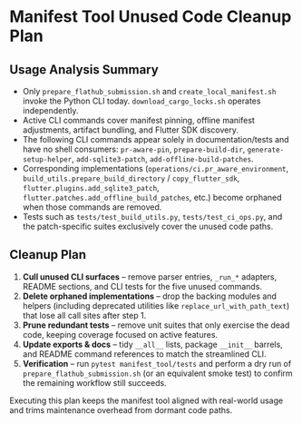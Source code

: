 # Manifest Tool Unused Code Cleanup Plan

## Usage Analysis Summary

- Only `prepare_flathub_submission.sh` and `create_local_manifest.sh` invoke the Python CLI today. `download_cargo_locks.sh` operates independently.
- Active CLI commands cover manifest pinning, offline manifest adjustments, artifact bundling, and Flutter SDK discovery.
- The following CLI commands appear solely in documentation/tests and have no shell consumers: `pr-aware-pin`, `prepare-build-dir`, `generate-setup-helper`, `add-sqlite3-patch`, `add-offline-build-patches`.
- Corresponding implementations (`operations/ci.pr_aware_environment`, `build_utils.prepare_build_directory` / `copy_flutter_sdk`, `flutter.plugins.add_sqlite3_patch`, `flutter.patches.add_offline_build_patches`, etc.) become orphaned when those commands are removed.
- Tests such as `tests/test_build_utils.py`, `tests/test_ci_ops.py`, and the patch-specific suites exclusively cover the unused code paths.

## Cleanup Plan

1. **Cull unused CLI surfaces** – remove parser entries, `_run_*` adapters, README sections, and CLI tests for the five unused commands.
2. **Delete orphaned implementations** – drop the backing modules and helpers (including deprecated utilities like `replace_url_with_path_text`) that lose all call sites after step 1.
3. **Prune redundant tests** – remove unit suites that only exercise the dead code, keeping coverage focused on active features.
4. **Update exports & docs** – tidy `__all__` lists, package `__init__` barrels, and README command references to match the streamlined CLI.
5. **Verification** – run `pytest manifest_tool/tests` and perform a dry run of `prepare_flathub_submission.sh` (or an equivalent smoke test) to confirm the remaining workflow still succeeds.

Executing this plan keeps the manifest tool aligned with real-world usage and trims maintenance overhead from dormant code paths.
